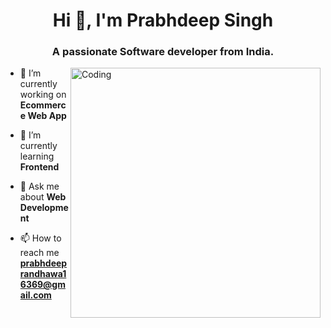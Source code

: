 
<h1 align="center">Hi 👋, I'm Prabhdeep Singh</h1>
<h3 align="center">A passionate Software developer from India.</h3>
<img align="right" alt="Coding" width="400" src="https://cdn.dribbble.com/users/1162077/screenshots/3848914/programmer.gif">

- 🔭 I’m currently working on **Ecommerce Web App**

- 🌱 I’m currently learning **Frontend**

- 💬 Ask me about **Web Development**

- 📫 How to reach me **prabhdeeprandhawa16369@gmail.com**



